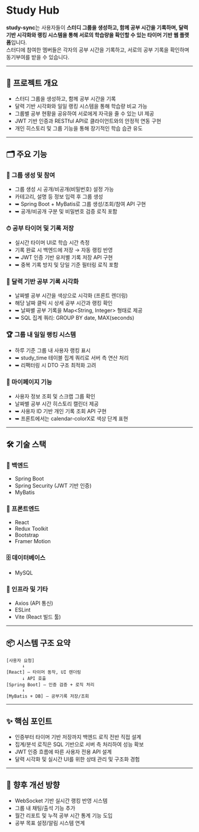 # Study Hub

**study-sync**는 사용자들이 **스터디 그룹을 생성하고, 함께 공부 시간을 기록하며, 달력 기반 시각화와 랭킹 시스템을 통해 서로의 학습량을 확인할 수 있는 타이머 기반 웹 플랫폼**입니다.  
스터디에 참여한 멤버들은 각자의 공부 시간을 기록하고, 서로의 공부 기록을 확인하며 동기부여를 받을 수 있습니다.

---

## 📌 프로젝트 개요

- 스터디 그룹을 생성하고, 함께 공부 시간을 기록
- 달력 기반 시각화와 일일 랭킹 시스템을 통해 학습량 비교 가능
- 그룹별 공부 현황을 공유하여 서로에게 자극을 줄 수 있는 UI 제공
- JWT 기반 인증과 RESTful API로 클라이언트와의 안정적 연동 구현
- 개인 히스토리 및 그룹 기능을 통해 장기적인 학습 습관 유도

---

## 🗂 주요 기능

### 👥 그룹 생성 및 참여
- 그룹 생성 시 공개/비공개(비밀번호) 설정 가능
- 카테고리, 설명 등 정보 입력 후 그룹 생성
- ➥ Spring Boot + MyBatis로 그룹 생성/조회/참여 API 구현
- ➥ 공개/비공개 구분 및 비밀번호 검증 로직 포함

### ⏱ 공부 타이머 및 기록 저장
- 실시간 타이머 UI로 학습 시간 측정
- 기록 완료 시 백엔드에 저장 → 자동 랭킹 반영
- ➥ JWT 인증 기반 유저별 기록 저장 API 구현
- ➥ 중복 기록 방지 및 당일 기준 필터링 로직 포함

### 📅 달력 기반 공부 기록 시각화
- 날짜별 공부 시간을 색상으로 시각화 (프론트 렌더링)
- 해당 날짜 클릭 시 상세 공부 시간과 랭킹 확인
- ➥ 날짜별 공부 기록을 Map<String, Integer> 형태로 제공
- ➥ SQL 집계 쿼리: GROUP BY date, MAX(seconds)

### 🏆 그룹 내 일일 랭킹 시스템
- 하루 기준 그룹 내 사용자 랭킹 표시
- ➥ study_time 테이블 집계 쿼리로 서버 측 연산 처리
- ➥ 리팩터링 시 DTO 구조 최적화 고려

### 📌 마이페이지 기능
- 사용자 정보 조회 및 스크랩 그룹 확인
- 날짜별 공부 시간 히스토리 캘린더 제공
- ➥ 사용자 ID 기반 개인 기록 조회 API 구현
- ➥ 프론트에서는 calendar-colorX로 색상 단계 표현

---

## 🛠️ 기술 스택

### 🧩 백엔드
- Spring Boot
- Spring Security (JWT 기반 인증)
- MyBatis

### 🎨 프론트엔드
- React
- Redux Toolkit
- Bootstrap
- Framer Motion

### 🗄 데이터베이스
- MySQL

### 🔧 인프라 및 기타
- Axios (API 통신)
- ESLint
- Vite (React 빌드 툴)

---

## 📦 시스템 구조 요약

```
[사용자 요청]
      ↓
[React] — 타이머 동작, UI 렌더링
      ↓ API 호출
[Spring Boot] — 인증 검증 + 로직 처리
      ↓
[MyBatis + DB] — 공부기록 저장/조회
```

---

## ✨ 핵심 포인트
- 인증부터 타이머 기반 저장까지 백엔드 로직 전반 직접 설계
- 집계/분석 로직은 SQL 기반으로 서버 측 처리하여 성능 확보
- JWT 인증 흐름에 따른 사용자 전용 API 설계
- 달력 시각화 및 실시간 UI를 위한 상태 관리 및 구조화 경험

---

## 📌 향후 개선 방향
- WebSocket 기반 실시간 랭킹 반영 시스템
- 그룹 내 채팅/출석 기능 추가
- 월간 리포트 및 누적 공부 시간 통계 기능 도입
- 공부 목표 설정/알림 시스템 연계



